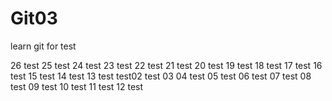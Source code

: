 # Git03

learn git for test







26 test
25 test
24 test
23 test
22 test
21 test
20 test
19 test
18 test
17 test
16 test
15 test
14 test
13 test
test02
test 03
04 test
05 test
06 test
07 test
08 test
09 test
10 test
11 test
12 test



































































































































































































